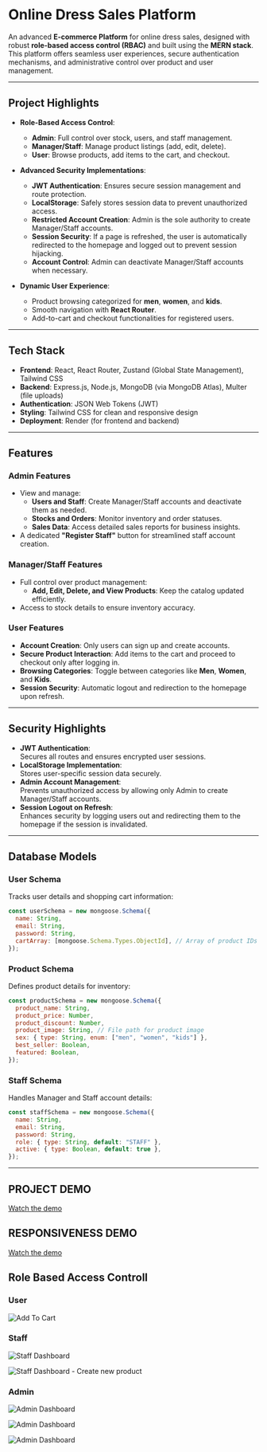 # **Online Dress Sales Platform**

An advanced **E-commerce Platform** for online dress sales, designed with robust **role-based access control (RBAC)** and built using the **MERN stack**. This platform offers seamless user experiences, secure authentication mechanisms, and administrative control over product and user management.

---

## **Project Highlights**

- **Role-Based Access Control**:  
   - **Admin**: Full control over stock, users, and staff management.  
   - **Manager/Staff**: Manage product listings (add, edit, delete).  
   - **User**: Browse products, add items to the cart, and checkout.  

- **Advanced Security Implementations**:  
   - **JWT Authentication**: Ensures secure session management and route protection.  
   - **LocalStorage**: Safely stores session data to prevent unauthorized access.  
   - **Restricted Account Creation**: Admin is the sole authority to create Manager/Staff accounts.  
   - **Session Security**: If a page is refreshed, the user is automatically redirected to the homepage and logged out to prevent session hijacking.  
   - **Account Control**: Admin can deactivate Manager/Staff accounts when necessary.

- **Dynamic User Experience**:  
   - Product browsing categorized for **men**, **women**, and **kids**.  
   - Smooth navigation with **React Router**.  
   - Add-to-cart and checkout functionalities for registered users.  

---

## **Tech Stack**

- **Frontend**: React, React Router, Zustand (Global State Management), Tailwind CSS  
- **Backend**: Express.js, Node.js, MongoDB (via MongoDB Atlas), Multer (file uploads)  
- **Authentication**: JSON Web Tokens (JWT)  
- **Styling**: Tailwind CSS for clean and responsive design  
- **Deployment**: Render (for frontend and backend)  

---

## **Features**

### **Admin Features**
- View and manage:
  - **Users and Staff**: Create Manager/Staff accounts and deactivate them as needed.
  - **Stocks and Orders**: Monitor inventory and order statuses.
  - **Sales Data**: Access detailed sales reports for business insights.
- A dedicated **"Register Staff"** button for streamlined staff account creation.

### **Manager/Staff Features**
- Full control over product management:
  - **Add, Edit, Delete, and View Products**: Keep the catalog updated efficiently.
- Access to stock details to ensure inventory accuracy.

### **User Features**
- **Account Creation**: Only users can sign up and create accounts.  
- **Secure Product Interaction**: Add items to the cart and proceed to checkout only after logging in.  
- **Browsing Categories**: Toggle between categories like **Men**, **Women**, and **Kids**.  
- **Session Security**: Automatic logout and redirection to the homepage upon refresh.

---

## **Security Highlights**
- **JWT Authentication**:  
  Secures all routes and ensures encrypted user sessions.  
- **LocalStorage Implementation**:  
  Stores user-specific session data securely.  
- **Admin Account Management**:  
  Prevents unauthorized access by allowing only Admin to create Manager/Staff accounts.  
- **Session Logout on Refresh**:  
  Enhances security by logging users out and redirecting them to the homepage if the session is invalidated.

---


## **Database Models**

### **User Schema**
Tracks user details and shopping cart information:
```javascript
const userSchema = new mongoose.Schema({
  name: String,
  email: String,
  password: String,
  cartArray: [mongoose.Schema.Types.ObjectId], // Array of product IDs
});
```

### **Product Schema**
Defines product details for inventory:
```javascript
const productSchema = new mongoose.Schema({
  product_name: String,
  product_price: Number,
  product_discount: Number,
  product_image: String, // File path for product image
  sex: { type: String, enum: ["men", "women", "kids"] },
  best_seller: Boolean,
  featured: Boolean,
});
```

### **Staff Schema**
Handles Manager and Staff account details:
```javascript
const staffSchema = new mongoose.Schema({
  name: String,
  email: String,
  password: String,
  role: { type: String, default: "STAFF" },
  active: { type: Boolean, default: true },
});
```
---


## PROJECT DEMO

[Watch the demo](https://www.youtube.com/watch?v=0EQdY7IxfTU)




## RESPONSIVENESS DEMO
[Watch the demo](https://www.youtube.com/watch?v=twh9apnhcCw)




## Role Based Access Controll

### User 

![Add To Cart](Frontend/src/assets/readmeSrc/addtocart.jpg)

### Staff

![Staff Dashboard](Frontend/src/assets/readmeSrc/manager_stock_view.jpg)

![Staff Dashboard - Create new product](Frontend/src/assets/readmeSrc/manager_add_new_item_view.jpg)

### Admin

![Admin Dashboard](Frontend/src/assets/readmeSrc/admin_panel_view.jpg)

![Admin Dashboard](Frontend/src/assets/readmeSrc/admin_stocks_view.jpg)

![Admin Dashboard](Frontend/src/assets/readmeSrc/admin_sales_view.jpg)




















